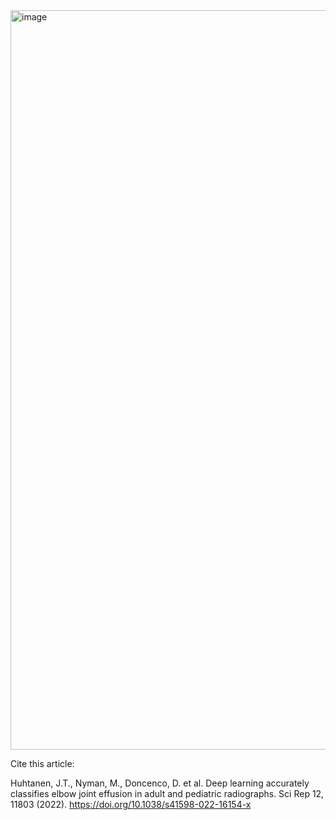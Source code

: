 <img width="1183" alt="image" src="https://github.com/mojjaf/Fat-Pad-Detection-from-Elbow-Xray-Images/assets/55555705/de813b7f-1435-4d58-bd15-63103b34b003">


Cite this article:

Huhtanen, J.T., Nyman, M., Doncenco, D. et al. Deep learning accurately classifies elbow joint effusion in adult and pediatric radiographs. Sci Rep 12, 11803 (2022). https://doi.org/10.1038/s41598-022-16154-x

